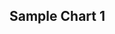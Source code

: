## Sample Chart 1


<div id="highcharts-Qhnlceai_"><script src="https://cloud.highcharts.com/inject/Qhnlceai_/" defer="defer"></script></div>
